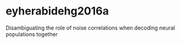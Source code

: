 # eyherabidehg2016a
Disambiguating the role of noise correlations when decoding neural populations together
